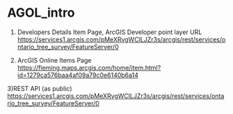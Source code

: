 # AGOL_intro

1) Developers Details Item Page, ArcGIS Developer point layer URL
https://services1.arcgis.com/pMeXRvgWClLJZr3s/arcgis/rest/services/ontario_tree_survey/FeatureServer/0

2) ArcGIS Online Items Page
https://fleming.maps.arcgis.com/home/item.html?id=1279ca576baa4af09a79c0e6140b6a14

3)REST API (as public)
https://services1.arcgis.com/pMeXRvgWClLJZr3s/arcgis/rest/services/ontario_tree_survey/FeatureServer/0

